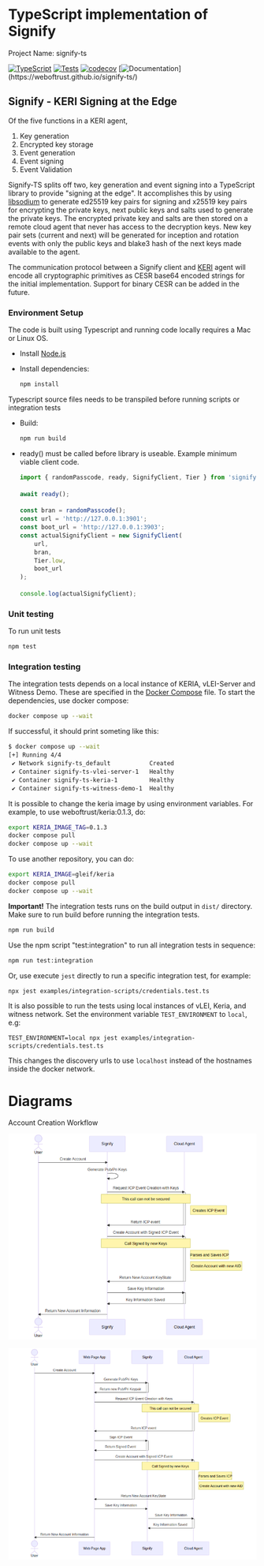 # TypeScript implementation of Signify

Project Name: signify-ts

[![TypeScript](https://badges.frapsoft.com/typescript/code/typescript.png?v=101)](https://github.com/ellerbrock/typescript-badges/)
[![Tests](https://github.com/WebOfTrust/signify-ts/actions/workflows/main.yml/badge.svg?branch=main)](https://github.com/WebOfTrust/signify-ts/actions/workflows/main.yml)
[![codecov](https://codecov.io/gh/WebOfTrust/signify-ts/branch/main/graph/badge.svg?token=K3GK7MCYVW)](https://codecov.io/gh/WebOfTrust/signify-ts)
[![Documentation](https://img.shields.io/badge/documentation-grey?)](https://weboftrust.github.io/signify-ts/)

## Signify - KERI Signing at the Edge

Of the five functions in a KERI agent,

1. Key generation
2. Encrypted key storage
3. Event generation
4. Event signing
5. Event Validation

Signify-TS splits off two, key generation and event signing into a TypeScript library to provide "signing at the edge".
It accomplishes this by using [libsodium](https://doc.libsodium.org/) to generate ed25519 key pairs for signing and x25519 key pairs for encrypting the
private keys, next public keys and salts used to generate the private keys. The encrypted private key and salts are then stored on a
remote cloud agent that never has access to the decryption keys. New key pair sets (current and next) will be generated
for inception and rotation events with only the public keys and blake3 hash of the next keys made available to the agent.

The communication protocol between a Signify client and [KERI](https://github.com/WebOfTrust/keri) agent will encode all cryptographic primitives as CESR base64
encoded strings for the initial implementation. Support for binary CESR can be added in the future.

### Environment Setup

The code is built using Typescript and running code locally requires a Mac or Linux OS.

-   Install [Node.js](https://nodejs.org)

-   Install dependencies:
    ```bash
    npm install
    ```

Typescript source files needs to be transpiled before running scripts or integration tests

-   Build:

    ```bash
    npm run build
    ```

-   ready() must be called before library is useable. Example minimum viable client code.

    ```javascript
    import { randomPasscode, ready, SignifyClient, Tier } from 'signify-ts';

    await ready();

    const bran = randomPasscode();
    const url = 'http://127.0.0.1:3901';
    const boot_url = 'http://127.0.0.1:3903';
    const actualSignifyClient = new SignifyClient(
        url,
        bran,
        Tier.low,
        boot_url
    );

    console.log(actualSignifyClient);
    ```

### Unit testing

To run unit tests

```bash
npm test
```

### Integration testing

The integration tests depends on a local instance of KERIA, vLEI-Server and Witness Demo. These are specified in the [Docker Compose](./docker-compose.yaml) file. To start the dependencies, use docker compose:

```bash
docker compose up --wait
```

If successful, it should print someting like this:

```bash
$ docker compose up --wait
[+] Running 4/4
 ✔ Network signify-ts_default           Created                                           0.0s
 ✔ Container signify-ts-vlei-server-1   Healthy                                           5.7s
 ✔ Container signify-ts-keria-1         Healthy                                           6.2s
 ✔ Container signify-ts-witness-demo-1  Healthy                                           6.2s
```

It is possible to change the keria image by using environment variables. For example, to use weboftrust/keria:0.1.3, do:

```bash
export KERIA_IMAGE_TAG=0.1.3
docker compose pull
docker compose up --wait
```

To use another repository, you can do:

```bash
export KERIA_IMAGE=gleif/keria
docker compose pull
docker compose up --wait
```

**Important!** The integration tests runs on the build output in `dist/` directory. Make sure to run build before running the integration tests.

```bash
npm run build
```

Use the npm script "test:integration" to run all integration tests in sequence:

```bash
npm run test:integration
```

Or, use execute `jest` directly to run a specific integration test, for example:

```bash
npx jest examples/integration-scripts/credentials.test.ts
```

It is also possible to run the tests using local instances of vLEI, Keria, and witness network. Set the environment variable `TEST_ENVIRONMENT` to `local`, e.g:

```
TEST_ENVIRONMENT=local npx jest examples/integration-scripts/credentials.test.ts
```

This changes the discovery urls to use `localhost` instead of the hostnames inside the docker network.

# Diagrams

Account Creation Workflow

![Account Creation](/diagrams/account-creation-workflow.png)

![Account Creation Webpage](/diagrams/account-creation-webpage-workflow.png)
